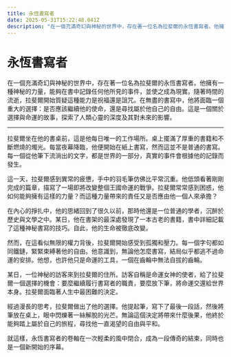 ```yaml
---
title: 永恆書寫者
date: 2025-05-31T15:22:48.041Z
description: "在一個充滿奇幻與神秘的世界中，存在著一位名為拉斐爾的永恆書寫者。他擁有一種神秘的力量，能夠在書中記錄任何他所見的事件，並使之成為現實。隨著時間的流逝，拉斐爾開始質疑這種能力是祝福還是詛咒。在無盡的書寫中，他將面臨一個重大的選擇：是否應該繼續他的使命，還是尋找屬於他自己的自由。這是一個關於選擇與命運的故事，探索了人類心靈的深度及其對未來的影響。"
---
```


# 永恆書寫者

在一個充滿奇幻與神秘的世界中，存在著一位名為拉斐爾的永恆書寫者。他擁有一種神秘的力量，能夠在書中記錄任何他所見的事件，並使之成為現實。隨著時間的流逝，拉斐爾開始質疑這種能力是祝福還是詛咒。在無盡的書寫中，他將面臨一個重大的選擇：是否應該繼續他的使命，還是尋找屬於他自己的自由。這是一個關於選擇與命運的故事，探索了人類心靈的深度及其對未來的影響。

---

拉斐爾坐在他的書桌前，這是他每日唯一的工作場所。桌上擺滿了厚重的書籍和不斷燃燒的燭光。每當夜幕降臨，他便開始在紙上書寫，然而這並不是普通的書寫。每一個從他筆下流淌出的文字，都是世界的一部分，真實的事件會根據他的記錄而發生。

這一天，拉斐爾感到異常的疲憊，手中的羽毛筆仿佛比平常沉重。他低頭看著剛剛完成的篇章，描寫了一場即將改變整個王國命運的戰爭。拉斐爾常常感到困惑，他如何能夠擁有這樣的力量？而這種力量帶來的責任又是否應由他一個人來承擔？

在內心的掙扎中，他的思緒回到了很久以前，那時他還是一位普通的學者，沉醉於歷史與文學之中。某日，他在書架的最深處發現了一本古老的書籍，書中詳細記載了這種神秘書寫的技巧。自此，他的生命被徹底改變。

然而，在這看似無限的權力背後，拉斐爾開始感受到孤獨和壓力。每一個字句都如同鐵鏈，緊緊束縛著他的自由。他意識到，無論他怎麼書寫，結局似乎都逃不過命運的安排。他想，也許他只是命運的工具，一個在齒輪中無法自拔的齒輪。

某日，一位神秘的訪客來到拉斐爾的住所。訪客自稱是命運女神的使者，給了拉斐爾一個選擇的機會：要麼繼續履行書寫者的職責，要麼放下筆，將命運交還給世界本身。拉斐爾面臨著人生中最困難的決定。

經過漫長的思考，拉斐爾做出了他的選擇。他提起筆，寫下了最後一段話，然後將筆放在桌上，眼中閃爍著一絲解脫的光芒。無論這個決定將帶來什麼後果，他終於能夠踏上屬於自己的旅程，尋找他一直渴望的自由與平和。

就這樣，永恆書寫者的卷軸在一次輕柔的風中閉合，成為一段傳奇的結束，同時也是一個新開始的序幕。